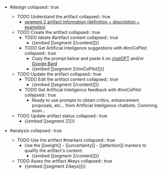 
- #design
   collapsed:: true
  - TODO Understand the artifact
    collapsed:: true
    - [segment 2 artifact information (definition + description + examples)](https://go.innbok.com/#/page/innBoK%2Fsegment-%28id%29%2Finfo)
  - TODO Create the artifact
     collapsed:: true
    - TODO Ideate #artifact content
      collapsed:: true
      - {{embed [[segment 2/content]]}}
    - TODO Get Artificial Inteligence suggestions with #innCoPilot
      collapsed:: true
      - Copy the prompt below and paste it on [chatGPT](https://chat.openai.com) and/or [Google Bard](https://bard.google.com/chat)
      - {{embed [[segment 2/innCoPilot]]}}
  - TODO Update the artifact
    collapsed:: true
    - TODO Edit the artifact content
     collapsed:: true
      - {{embed [[segment 2/content]]}}
    - TODO Get Artificial Inteligence feedback with #innCoPilot
      collapsed:: true
      - Ready to use prompts to obtain critics, enhancement proposals, etc... from Artificial Inteligence chatbots. Comming soon...
  - TODO Update artifact status
    collapsed:: true
    - {{embed [[segment 2]]}}


- #analysis
  collapsed:: true
  - TODO Use the artifact #markers
    collapsed:: true
    - Use the [[weight]] - [[uncertainty]] - [[attention]] markers to qualify the artifact's content:
      - {{embed [[segment 2/content]]}}
  - TODO Asses the artifact #keys
    collapsed:: true
    - {{embed [[segment 2/keys]]}}



